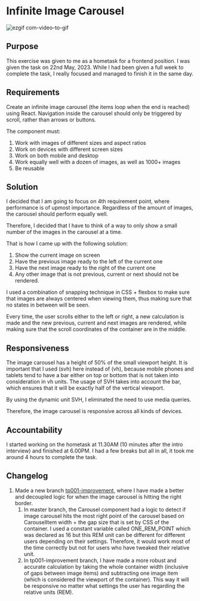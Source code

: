 #   Infinite Image Carousel
![ezgif com-video-to-gif](https://github.com/LorenzoElenkov/InfiniteCarousel-Betty/assets/95830881/deb4a625-2fbb-4933-a607-78f9c77e9451)

##  Purpose
This exercise was given to me as a hometask for a frontend position. I was given the task on 22nd May, 2023.
While I had been given a full week to complete the task, I really focused and managed to finish it in the same day.

##  Requirements
Create an infinite image carousel (the items loop when the end is reached) using React.
Navigation inside the carousel should only be triggered by scroll, rather than arrows or buttons.

The component must:
1.  Work with images of different sizes and aspect ratios
2.  Work on devices with different screen sizes
3.  Work on both mobile and desktop
4.  Work equally well with a dozen of images, as well as 1000+ images
5.  Be reusable

##  Solution
I decided that I am going to focus on 4th requirement point, where performance is of upmost importance. Regardless of the amount of images, the carousel should perform equally well.

Therefore, I decided that I have to think of a way to only show a small number of the images in the carousel at a time.

That is how I came up with the following solution:
1.  Show the current image on screen
2.  Have the previous image ready to the left of the current one
3.  Have the next image ready to the right of the current one
4.  Any other image that is not previous, current or next should not be rendered.

I used a combination of snapping technique in CSS + flexbox to make sure that images are always centered when viewing them, thus making sure that no states in between will be seen.

Every time, the user scrolls either to the left or right, a new calculation is made and the new previous, current and next images are rendered, while making sure that the scroll coordinates of the container are in the middle.

##  Responsiveness
The image carousel has a height of 50% of the small viewport height. It is important that I used (svh) here instead of (vh), because mobile phones and tablets tend to have a bar either on top or bottom that is not taken into consideration in vh units. The usage of SVH takes into account the bar, which ensures that it will be exactly half of the vertical viewport.

By using the dynamic unit SVH, I eliminated the need to use media queries.

Therefore, the image carousel is responsive across all kinds of devices.

##  Accountability
I started working on the hometask at 11.30AM (10 minutes after the intro interview) and finished at 6.00PM. I had a few breaks but all in all, it took me around 4 hours to complete the task.

## Changelog
1.  Made a new branch [tp001-improvement](https://github.com/LorenzoElenkov/InfiniteCarousel-Betty/tree/tp001-improvement), where I have made a better and decoupled logic for when the image carousel is hitting the right border.
    1.  In master branch, the Carousel component had a logic to detect if image carousel hits the most right point of the carousel based on CarouselItem width + the gap size that is set by CSS of the container. I used a constant variable called ONE_REM_POINT which was declared as 16 but this REM unit can be different for different users depending on their settings. Therefore, it would work most of the time correctly but not for users who have tweaked their relative unit.
    2.  In tp001-improvement branch, I have made a more robust and accurate calculation by taking the whole container width (inclusive of gaps between image items) and subtracting one image item (which is considered the viewport of the container). This way it will be responsive no matter what settings the user has regarding the relative units (REM).

